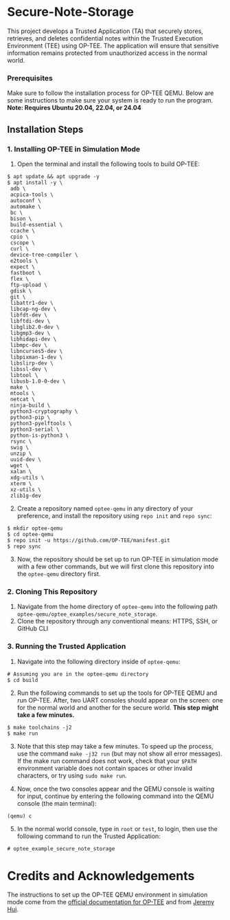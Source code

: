 # Secure-Note-Storage
This project develops a Trusted Application (TA) that securely stores, retrieves, and deletes confidential notes within the Trusted Execution Environment (TEE) using OP-TEE. The application will ensure that sensitive information remains protected from unauthorized access in the normal world.

### Prerequisites
Make sure to follow the installation process for OP-TEE QEMU. Below are some instructions to make sure your system is ready to run the program.
**Note: Requires Ubuntu 20.04, 22.04, or 24.04** 

## Installation Steps

### 1. Installing OP-TEE in Simulation Mode
1. Open the terminal and install the following tools to build OP-TEE:
```shell
$ apt update && apt upgrade -y
$ apt install -y \
 adb \
 acpica-tools \
 autoconf \
 automake \
 bc \
 bison \
 build-essential \
 ccache \
 cpio \
 cscope \
 curl \
 device-tree-compiler \
 e2tools \
 expect \
 fastboot \
 flex \
 ftp-upload \
 gdisk \
 git \
 libattr1-dev \
 libcap-ng-dev \
 libfdt-dev \
 libftdi-dev \
 libglib2.0-dev \
 libgmp3-dev \
 libhidapi-dev \
 libmpc-dev \
 libncurses5-dev \
 libpixman-1-dev \
 libslirp-dev \
 libssl-dev \
 libtool \
 libusb-1.0-0-dev \
 make \
 mtools \
 netcat \
 ninja-build \
 python3-cryptography \
 python3-pip \
 python3-pyelftools \
 python3-serial \
 python-is-python3 \
 rsync \
 swig \
 unzip \
 uuid-dev \
 wget \
 xalan \
 xdg-utils \
 xterm \
 xz-utils \
 zlib1g-dev
```

2. Create a repository named `optee-qemu` in any directory of your preference, and install the repository using `repo init` and `repo sync`:
```shell
$ mkdir optee-qemu
$ cd optee-qemu
$ repo init -u https://github.com/OP-TEE/manifest.git
$ repo sync
```

3. Now, the repository should be set up to run OP-TEE in simulation mode with a few other commands, but we will first clone this repository into the `optee-qemu` directory first.

### 2. Cloning This Repository
1. Navigate from the home directory of `optee-qemu` into the following path `optee-qemu/optee_examples/secure_note_storage`.
2. Clone the repository through any conventional means: HTTPS, SSH, or GitHub CLI

### 3. Running the Trusted Application
1. Navigate into the following directory inside of `optee-qemu`:
```shell
# Assuming you are in the optee-qemu directory
$ cd build
```

2. Run the following commands to set up the tools for OP-TEE QEMU and run OP-TEE. After, two UART consoles should appear on the screen: one for the normal world and another for the secure world. **This step might take a few minutes.**
```shell
$ make toolchains -j2
$ make run
```

3. Note that this step may take a few minutes. To speed up the process, use the command `make -j32 run` (but may not show all error messages). If the make run command does not work, check that your `$PATH` environment variable does not contain spaces or other invalid characters, or try using `sudo make run`.

4. Now, once the two consoles appear and the QEMU console is waiting for input, continue by entering the following command into the QEMU console (the main terminal):
```
(qemu) c
```

5. In the normal world console, type in `root` or `test`, to login, then use the following command to run the Trusted Application:
```
# optee_example_secure_note_storage
```

# Credits and Acknowledgements
The instructions to set up the OP-TEE QEMU environment in simulation mode come from the [official documentation for OP-TEE](https://optee.readthedocs.io/en/latest/index.html) and from [Jeremy Hui](https://github.com/jeremywhui).
